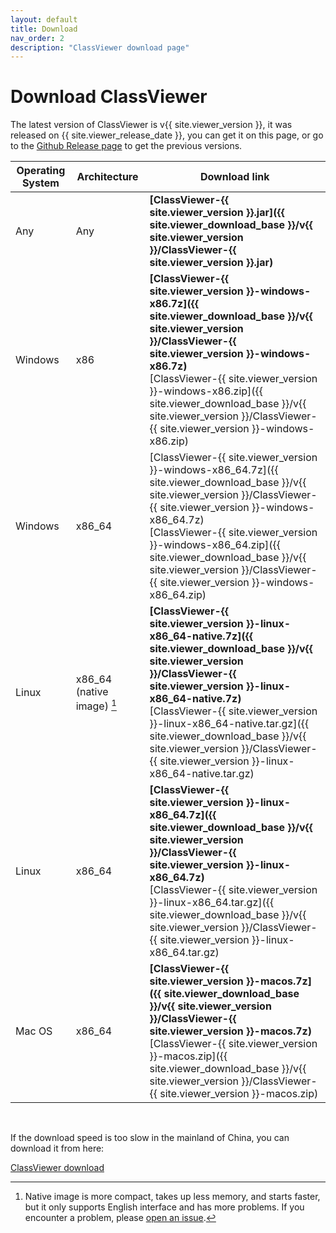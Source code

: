 ```yaml
---
layout: default
title: Download
nav_order: 2
description: "ClassViewer download page"
---
```


# Download ClassViewer

The latest version of ClassViewer is v{{ site.viewer_version }},  it was released on {{ site.viewer_release_date }}, you can get it on this page, or go to the [Github Release page](https://github.com/ClassViewer/ClassViewer/releases) to get the previous versions.

| Operating System | Architecture               | Download link                                                |
| ---------------- | -------------------------- | ------------------------------------------------------------ |
| Any              | Any                        | **[ClassViewer-{{ site.viewer_version }}.jar]({{ site.viewer_download_base }}/v{{ site.viewer_version }}/ClassViewer-{{ site.viewer_version }}.jar)** |
| Windows          | x86                        | **[ClassViewer-{{ site.viewer_version }}-windows-x86.7z]({{ site.viewer_download_base }}/v{{ site.viewer_version }}/ClassViewer-{{ site.viewer_version }}-windows-x86.7z)**<br>[ClassViewer-{{ site.viewer_version }}-windows-x86.zip]({{ site.viewer_download_base }}/v{{ site.viewer_version }}/ClassViewer-{{ site.viewer_version }}-windows-x86.zip) |
| Windows          | x86_64                     | [ClassViewer-{{ site.viewer_version }}-windows-x86_64.7z]({{ site.viewer_download_base }}/v{{ site.viewer_version }}/ClassViewer-{{ site.viewer_version }}-windows-x86_64.7z)<br/>[ClassViewer-{{ site.viewer_version }}-windows-x86_64.zip]({{ site.viewer_download_base }}/v{{ site.viewer_version }}/ClassViewer-{{ site.viewer_version }}-windows-x86_64.zip) |
| Linux            | x86_64 (native image) [^1] | **[ClassViewer-{{ site.viewer_version }}-linux-x86_64-native.7z]({{ site.viewer_download_base }}/v{{ site.viewer_version }}/ClassViewer-{{ site.viewer_version }}-linux-x86_64-native.7z)**<br/>[ClassViewer-{{ site.viewer_version }}-linux-x86_64-native.tar.gz]({{ site.viewer_download_base }}/v{{ site.viewer_version }}/ClassViewer-{{ site.viewer_version }}-linux-x86_64-native.tar.gz) |
| Linux            | x86_64                     | **[ClassViewer-{{ site.viewer_version }}-linux-x86_64.7z]({{ site.viewer_download_base }}/v{{ site.viewer_version }}/ClassViewer-{{ site.viewer_version }}-linux-x86_64.7z)**<br/>[ClassViewer-{{ site.viewer_version }}-linux-x86_64.tar.gz]({{ site.viewer_download_base }}/v{{ site.viewer_version }}/ClassViewer-{{ site.viewer_version }}-linux-x86_64.tar.gz) |
| Mac OS           | x86_64                     | **[ClassViewer-{{ site.viewer_version }}-macos.7z]({{ site.viewer_download_base }}/v{{ site.viewer_version }}/ClassViewer-{{ site.viewer_version }}-macos.7z)**<br/>[ClassViewer-{{ site.viewer_version }}-macos.zip]({{ site.viewer_download_base }}/v{{ site.viewer_version }}/ClassViewer-{{ site.viewer_version }}-macos.zip) |

<br/>

If the download speed is too slow in the mainland of China, you can download it from here:

[ClassViewer download](https://www.lanzous.com/b00z7vb1g)

[^1]: Native image is more compact, takes up less memory, and starts faster, but it only supports English interface and has more problems. If you encounter a problem, please [open an issue](https://github.com/ClassViewer/ClassViewer/issues/new).